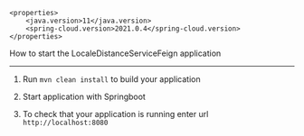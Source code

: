 	<properties>
		<java.version>11</java.version>
		<spring-cloud.version>2021.0.4</spring-cloud.version>
	</properties>
  
  How to start the LocaleDistanceServiceFeign application

---



1. Run `mvn clean install` to build your application

1. Start application with Springboot

1. To check that your application is running enter url `http://localhost:8080`
